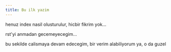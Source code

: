 ```yaml
---
title: Bu ilk yazim
---
```


henuz index nasil olusturulur, hicbir fikrim yok...

rst'yi anmadan gecemeyecegim...

bu sekilde calismaya devam edecegim, bir verim alabiliyorum ya, o da guzel
